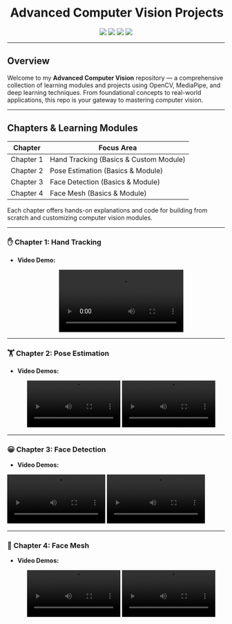 # ​ Advanced Computer Vision Projects

<p align="center">
<img src="https://img.shields.io/badge/Python-3.10-blue?style=for-the-badge&logo=python" />
<img src="https://img.shields.io/badge/OpenCV-4.x-green?style=for-the-badge&logo=opencv" />
<img src="https://img.shields.io/badge/MediaPipe-Computer%20Vision-orange?style=for-the-badge&logo=mediapipe" />
<img src="https://img.shields.io/badge/DeepLearning-TensorFlow%20/PyTorch-red?style=for-the-badge&logo=tensorflow" />
</p>

---

##  Overview

Welcome to my **Advanced Computer Vision** repository — a comprehensive collection of learning modules and projects using OpenCV, MediaPipe, and deep learning techniques. From foundational concepts to real-world applications, this repo is your gateway to mastering computer vision.

---

##  Chapters & Learning Modules
| Chapter | Focus Area |
|--------|------------|
| Chapter 1 | Hand Tracking (Basics & Custom Module) |
| Chapter 2 | Pose Estimation (Basics & Module) |
| Chapter 3 | Face Detection (Basics & Module) |
| Chapter 4 | Face Mesh (Basics & Module) |

Each chapter offers hands-on explanations and code for building from scratch and customizing computer vision modules.

---

### ✋ Chapter 1: Hand Tracking

- **Video Demo:**
  <p align="center">
    <video src="https://github.com/user-attachments/assets/5ed169b9-fc92-4c2e-a8c8-1afe64f9ee7e" width="60%" controls></video>
  </p>

---

### 🏋️ Chapter 2: Pose Estimation
- **Video Demos:**
  <p align="center">
    <video src="https://github.com/user-attachments/assets/67bd94a1-3a47-480a-a256-2ef94ccd7115"width="45%" controls></video>
    <video src="https://github.com/user-attachments/assets/f36b95b0-833c-44d4-bea3-e6c1ef9ac2a5" width="45%" controls></video>
  </p>

---

### 😀 Chapter 3: Face Detection
- **Video Demos:**
  <p align="center">
<video src="https://github.com/user-attachments/assets/845b8446-759e-430c-92ec-32e46ca0febd" width="45%" controls></video>
 <video src="https://github.com/user-attachments/assets/94ad0c50-0795-4684-b69f-95371b53767a" width="45%" controls></video>
  </p>

---

### 👀 Chapter 4: Face Mesh
- **Video Demos:**
  <p align="center">
    <video src="./assets/ch4_demo1.mp4" width="45%" controls></video>
    <video src="./assets/ch4_demo2.mp4" width="45%" controls></video>
  </p>
